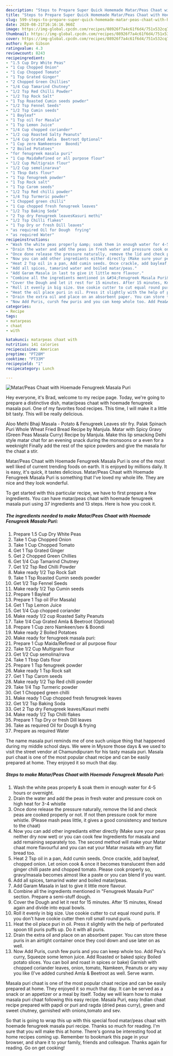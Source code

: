 ```yaml
---
description: "Steps to Prepare Super Quick Homemade Matar/Peas Chaat with Hoemade Fenugreek Masala Puri"
title: "Steps to Prepare Super Quick Homemade Matar/Peas Chaat with Hoemade Fenugreek Masala Puri"
slug: 599-steps-to-prepare-super-quick-homemade-matar-peas-chaat-with-hoemade-fenugreek-masala-puri
date: 2020-08-21T16:16:16.960Z
image: https://img-global.cpcdn.com/recipes/08926f7a4c61f6d4/751x532cq70/matarpeas-chaat-with-hoemade-fenugreek-masala-puri-recipe-main-photo.jpg
thumbnail: https://img-global.cpcdn.com/recipes/08926f7a4c61f6d4/751x532cq70/matarpeas-chaat-with-hoemade-fenugreek-masala-puri-recipe-main-photo.jpg
cover: https://img-global.cpcdn.com/recipes/08926f7a4c61f6d4/751x532cq70/matarpeas-chaat-with-hoemade-fenugreek-masala-puri-recipe-main-photo.jpg
author: Ryan Gibson
ratingvalue: 4.3
reviewcount: 8243
recipeingredient:
- "1.5 Cup Dry White Peas"
- "1 Cup Chopped Onion"
- "1 Cup Chopped Tomato"
- "1 Tsp Grated Ginger"
- "2 Chopped Green Chillies"
- "1/4 Cup Tamarind Chutney"
- "1/2 Tsp Red Chilli Powder"
- "1/2 Tsp Rock Salt"
- "1 Tsp Roasted Cumin seeds powder"
- "1/2 Tsp Fennel Seeds"
- "1/2 Tsp Cumin seeds"
- "1 Bayleaf"
- "1 Tsp oil For Masala"
- "1 Tsp Lemon Juice"
- "1/4 Cup chopped coriander"
- "1/2 cup Roasted Salty Peanuts"
- "1/4 Cup Grated Amla  Beetroot Optional"
- "1 Cup zero Namkeensev  Boondi"
- "2 Boiled Potatoes"
- "for fenugreek masala puri"
- "1 Cup MaidaRefined or all purpose flour"
- "1/2 Cup Multigrain flour"
- "1/2 Cup semolinarava"
- "1 Tbsp Oats flour"
- "1 Tsp fenugreek powder"
- "1 Tsp Rock salt"
- "1 Tsp Carom seeds"
- "1/2 Tsp Red chilli powder"
- "1/4 Tsp Turmeric powder"
- "1 Chopped green chilli"
- "1 Cup chopped fresh fenugreek leaves"
- "1/2 Tsp Baking Soda"
- "2 Tsp dry Fenugreek leavesKasuri methi"
- "1/2 Tsp Chilli flakes"
- "1 Tsp Dry or fresh Dill leaves"
- "as required Oil for Dough  frying"
- "as required Water"
recipeinstructions:
- "Wash the white peas properly &amp; soak them in enough water for 4-5 hours or overnight."
- "Drain the water and add the peas in fresh water and pressure cook on high heat for 3-4 whistle"
- "Once done release the pressure naturally, remove the lid and check peas are cooked properly or not. If not then pressure cook for more whistle. (Please mash peas little, it gives a good consistency and texture to the chaat)"
- "Now you can add other ingrediants either directly (Make sure your peas neither dry now wet) or you can cook few Ingredients for masala and add remaining separately too. The second method will make your Matar chaat more flavourful and you can eat your Matar masala with any flat bread too."
- "Heat 2 Tsp oil in a pan, Add cumin seeds. Once crackle, add bayleaf, chopped onion. Let onion cook &amp; once it becomes translucent then add ginger chilli paste and chopped tomato. Please cook properly so, gravy/masala becomes almost like a paste or you can blend if you want."
- "Add all spices, tamarind water and boiled matar/peas."
- "Add Garam Masala in last to give it little more flavour."
- "Combine all the ingredients mentioned in &#34;Fenugreek Masala Puri&#34; section. Prepare a semi-stuff dough."
- "Cover the Dough and let it rest for 15 minutes. After 15 minutes, Knead again and divide into equal bowls."
- "Roll it evenly in big size. Use cookie cutter to cut equal round puris. If you don&#39;t have cookie cutter then roll small round puris."
- "Heat the oil place puri in oil. Press it slightly with the help of perforated spoon till puris puffs up. Do it with all puris."
- "Drain the extra oil and place on an absorbent paper. You can store these puris in an airtight container once they cool down and use later on as well."
- "Now Add Puris, cursh few puris and you can keep whole too. Add Pea&#39;s curry, Squeeze some lemon juice. Add Roasted or baked spicy Boiled potato slices. You can boil and roast in spices or bake) Garnish with chopped coriander leaves, onion, tomato, Namkeen, Peanuts or any way you like (I&#39;ve added curshed Amla &amp; Beetroot as well. Serve warm."
categories:
- Recipe
tags:
- matarpeas
- chaat
- with

katakunci: matarpeas chaat with 
nutrition: 141 calories
recipecuisine: American
preptime: "PT28M"
cooktime: "PT33M"
recipeyield: "1"
recipecategory: Lunch

---
```



![Matar/Peas Chaat with Hoemade Fenugreek Masala Puri](https://img-global.cpcdn.com/recipes/08926f7a4c61f6d4/751x532cq70/matarpeas-chaat-with-hoemade-fenugreek-masala-puri-recipe-main-photo.jpg)

Hey everyone, it's Brad, welcome to my recipe page. Today, we're going to prepare a distinctive dish, matar/peas chaat with hoemade fenugreek masala puri. One of my favorites food recipes. This time, I will make it a little bit tasty. This will be really delicious.

Aloo Methi Bhaji Masala - Potato &amp; Fenugreek Leaves stir fry. Palak Spinach Puri Whole Wheat Fried Bread Recipe by Manjula. Matar with Spicy Gravy (Green Peas Masala Curry) Recipe by Manjula. Make this lip smacking Delhi style matar chat for an evening snack during the monsoons or a even for a weeknight Finally add the rest of the spice powders and give the masala for the chaat a stir.

Matar/Peas Chaat with Hoemade Fenugreek Masala Puri is one of the most well liked of current trending foods on earth. It is enjoyed by millions daily. It is easy, it's quick, it tastes delicious. Matar/Peas Chaat with Hoemade Fenugreek Masala Puri is something that I've loved my whole life. They are nice and they look wonderful.


To get started with this particular recipe, we have to first prepare a few ingredients. You can have matar/peas chaat with hoemade fenugreek masala puri using 37 ingredients and 13 steps. Here is how you cook it.

<!--inarticleads1-->

##### The ingredients needed to make Matar/Peas Chaat with Hoemade Fenugreek Masala Puri:

1. Prepare 1.5 Cup Dry White Peas
1. Take 1 Cup Chopped Onion
1. Take 1 Cup Chopped Tomato
1. Get 1 Tsp Grated Ginger
1. Get 2 Chopped Green Chillies
1. Get 1/4 Cup Tamarind Chutney
1. Get 1/2 Tsp Red Chilli Powder
1. Make ready 1/2 Tsp Rock Salt
1. Take 1 Tsp Roasted Cumin seeds powder
1. Get 1/2 Tsp Fennel Seeds
1. Make ready 1/2 Tsp Cumin seeds
1. Prepare 1 Bayleaf
1. Prepare 1 Tsp oil (For Masala)
1. Get 1 Tsp Lemon Juice
1. Get 1/4 Cup chopped coriander
1. Make ready 1/2 cup Roasted Salty Peanuts
1. Take 1/4 Cup Grated Amla &amp; Beetroot (Optional)
1. Prepare 1 Cup zero Namkeen/sev &amp; Boondi
1. Make ready 2 Boiled Potatoes
1. Make ready for fenugreek masala puri:
1. Prepare 1 Cup Maida/Refined or all purpose flour
1. Take 1/2 Cup Multigrain flour
1. Get 1/2 Cup semolina/rava
1. Take 1 Tbsp Oats flour
1. Prepare 1 Tsp fenugreek powder
1. Make ready 1 Tsp Rock salt
1. Get 1 Tsp Carom seeds
1. Make ready 1/2 Tsp Red chilli powder
1. Take 1/4 Tsp Turmeric powder
1. Get 1 Chopped green chilli
1. Make ready 1 Cup chopped fresh fenugreek leaves
1. Get 1/2 Tsp Baking Soda
1. Get 2 Tsp dry Fenugreek leaves/Kasuri methi
1. Make ready 1/2 Tsp Chilli flakes
1. Prepare 1 Tsp Dry or fresh Dill leaves
1. Take as required Oil for Dough &amp; frying
1. Prepare as required Water


The name masala puri reminds me of one such unique thing that happened during my middle school days. We were in Mysore those days &amp; we used to visit the street vendor at Chamundipuram for his tasty masala puri. Masala puri chaat is one of the most popular chaat recipe and can be easily prepared at home. They enjoyed it so much that day. 

<!--inarticleads2-->

##### Steps to make Matar/Peas Chaat with Hoemade Fenugreek Masala Puri:

1. Wash the white peas properly &amp; soak them in enough water for 4-5 hours or overnight.
1. Drain the water and add the peas in fresh water and pressure cook on high heat for 3-4 whistle
1. Once done release the pressure naturally, remove the lid and check peas are cooked properly or not. If not then pressure cook for more whistle. (Please mash peas little, it gives a good consistency and texture to the chaat)
1. Now you can add other ingrediants either directly (Make sure your peas neither dry now wet) or you can cook few Ingredients for masala and add remaining separately too. The second method will make your Matar chaat more flavourful and you can eat your Matar masala with any flat bread too.
1. Heat 2 Tsp oil in a pan, Add cumin seeds. Once crackle, add bayleaf, chopped onion. Let onion cook &amp; once it becomes translucent then add ginger chilli paste and chopped tomato. Please cook properly so, gravy/masala becomes almost like a paste or you can blend if you want.
1. Add all spices, tamarind water and boiled matar/peas.
1. Add Garam Masala in last to give it little more flavour.
1. Combine all the ingredients mentioned in &#34;Fenugreek Masala Puri&#34; section. Prepare a semi-stuff dough.
1. Cover the Dough and let it rest for 15 minutes. After 15 minutes, Knead again and divide into equal bowls.
1. Roll it evenly in big size. Use cookie cutter to cut equal round puris. If you don&#39;t have cookie cutter then roll small round puris.
1. Heat the oil place puri in oil. Press it slightly with the help of perforated spoon till puris puffs up. Do it with all puris.
1. Drain the extra oil and place on an absorbent paper. You can store these puris in an airtight container once they cool down and use later on as well.
1. Now Add Puris, cursh few puris and you can keep whole too. Add Pea&#39;s curry, Squeeze some lemon juice. Add Roasted or baked spicy Boiled potato slices. You can boil and roast in spices or bake) Garnish with chopped coriander leaves, onion, tomato, Namkeen, Peanuts or any way you like (I&#39;ve added curshed Amla &amp; Beetroot as well. Serve warm.


Masala puri chaat is one of the most popular chaat recipe and can be easily prepared at home. They enjoyed it so much that day. It can be served as a snack or an appetizer or a meal by itself. Today we will learn how to make masala puri chaat following this easy recipe. Masala Puri, easy Indian chaat recipe prepared with papdi or puri and ragda (dried peas curry), green and sweet chutney, garnished with onions,tomato and sev. 

So that is going to wrap this up with this special food matar/peas chaat with hoemade fenugreek masala puri recipe. Thanks so much for reading. I'm sure that you will make this at home. There's gonna be interesting food at home recipes coming up. Remember to bookmark this page in your browser, and share it to your family, friends and colleague. Thanks again for reading. Go on get cooking!
